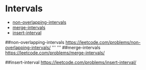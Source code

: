 # Intervals
+ [non-overlapping-intervals](#non-overlapping-intervals)
+ [merge-intervals](#merge-intervals)
+ [insert-interval](#insert-interval)

##non-overlapping-intervals
https://leetcode.com/problems/non-overlapping-intervals/
'''
'''
##merge-intervals
https://leetcode.com/problems/merge-intervals/

##insert-interval
https://leetcode.com/problems/insert-interval/
